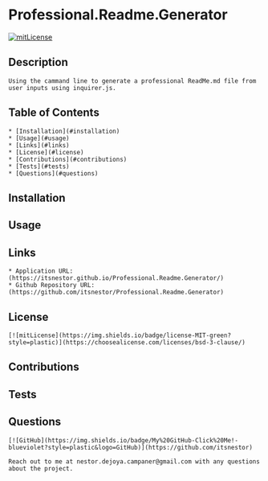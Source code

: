 # Professional.Readme.Generator

  [![mitLicense](https://img.shields.io/badge/license-MIT-green?style=plastic)](https://choosealicense.com/licenses/bsd-3-clause/)

  ## Description

    Using the cammand line to generate a professional ReadMe.md file from user inputs using inquirer.js.
  
  ## Table of Contents
    * [Installation](#installation)
    * [Usage](#usage)
    * [Links](#links)
    * [License](#license)
    * [Contributions](#contributions)
    * [Tests](#tests)
    * [Questions](#questions)
  
  ## Installation

    

  ## Usage

    

  ## Links

    * Application URL: (https://itsnestor.github.io/Professional.Readme.Generator/)
    * Github Repository URL: (https://github.com/itsnestor/Professional.Readme.Generator)
  
  ## License

    [![mitLicense](https://img.shields.io/badge/license-MIT-green?style=plastic)](https://choosealicense.com/licenses/bsd-3-clause/)
  
  ## Contributions

    

  ## Tests

    

  ## Questions

    [![GitHub](https://img.shields.io/badge/My%20GitHub-Click%20Me!-blueviolet?style=plastic&logo=GitHub)](https://github.com/itsnestor)

    Reach out to me at nestor.dejoya.campaner@gmail.com with any questions about the project.

